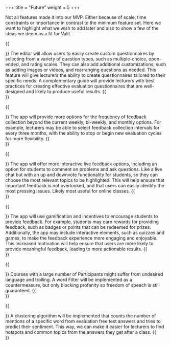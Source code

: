 +++
title = "Future"
weight = 5
+++

Not all features made it into our MVP. Either because of scale, time constraints or importance in contrast to the minimum feature set. Here we want to highlight what we wish to add later and also to show a few of the ideas we deem as a fit for Valit.

{{<section title="Editor For Creating Individual Questionnaires" >}}
The editor will allow users to easily create custom questionnaires by selecting from a variety of question types, such as multiple-choice, open-ended, and rating scales. They can also add additional customizations, such as adding images or videos, and rearranging questions as needed. This feature will give lecturers the ability to create questionnaires tailored to their specific needs. A complementary guide will provide lecturers with best practices for creating effective evaluation questionnaires that are well-designed and likely to produce useful results.
{{</section>}}

{{<section title="Additional Options For Course And Feedback Rhythms" >}}
The app will provide more options for the frequency of feedback collection beyond the current weekly, bi-weekly, and monthly options. For example, lecturers may be able to select feedback collection intervals for every three months, with the ability to stop or begin new evaluation cycles for more flexibility.
{{</section>}}

{{<section title="More Interactive Live Feedback" >}}
The app will offer more interactive live feedback options, including an option for students to comment on problems and ask questions. Like a live chat but with an up and downvote functionality for students, so they can choose the most relevant topics to be highlighted. This will help ensure that important feedback is not overlooked, and that users can easily identify the most pressing issues. Likely most useful for online classes.
{{</section>}}

{{<section title="Increased Gamification And Incentives" >}}
The app will use gamification and incentives to encourage students to provide feedback. For example, students may earn rewards for providing feedback, such as badges or points that can be redeemed for prizes. Additionally, the app may include interactive elements, such as quizzes and games, to make the feedback experience more engaging and enjoyable. This increased motivation will help ensure that users are more likely to provide meaningful feedback, leading to more actionable results.
{{</section>}}

{{<section title="Profanity Filter" >}}
Courses with a large number of Participants might suffer from undesired language and trolling. A word Filter will be implemented as a countermeasure, but only blocking profanity so freedom of speech is still guaranteed.
{{</section>}}

{{<section title="Answer Clustering" >}}
A clustering algorithm will be implemented that counts the number of mentions of a specific word from evaluation free text answers and tries to predict their sentiment. This way, we can make it easier for lecturers to find hotspots and common topics from the answers they get after a class.
{{</section>}}
